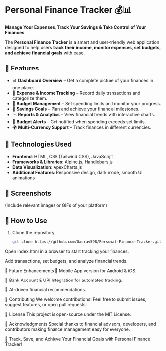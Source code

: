 # Personal Finance Tracker 💰📊  
**Manage Your Expenses, Track Your Savings & Take Control of Your Finances**  

The **Personal Finance Tracker** is a smart and user-friendly web application designed to help users **track their income, monitor expenses, set budgets, and achieve financial goals** with ease.  

## 🌟 Features  
- 📊 **Dashboard Overview** – Get a complete picture of your finances in one place.  
- 💸 **Expense & Income Tracking** – Record daily transactions and categorize them.  
- 🎯 **Budget Management** – Set spending limits and monitor your progress.  
- 🏦 **Savings Goals** – Plan and achieve your financial milestones.  
- 📉 **Reports & Analytics** – View financial trends with interactive charts.  
- 🔔 **Budget Alerts** – Get notified when spending exceeds set limits.  
- 🌍 **Multi-Currency Support** – Track finances in different currencies.  

## 🚀 Technologies Used  
- **Frontend**: HTML, CSS (Tailwind CSS), JavaScript  
- **Frameworks & Libraries**: Alpine.js, Handlebars.js  
- **Data Visualization**: ApexCharts.js  
- **Additional Features**: Responsive design, dark mode, smooth UI animations  

## 📸 Screenshots  
(Include relevant images or GIFs of your platform)  

## 🎯 How to Use  
1. Clone the repository:  
   ```sh
   git clone https://github.com/Gaurav598/Personal-Finance-Tracker.git
Open index.html in a browser to start tracking your finances.

Add transactions, set budgets, and analyze financial trends.

📌 Future Enhancements
📱 Mobile App version for Android & iOS.

🔗 Bank Account & UPI Integration for automated tracking.

📡 AI-driven financial recommendations.

🤝 Contributing
We welcome contributions! Feel free to submit issues, suggest features, or open pull requests.

📜 License
This project is open-source under the MIT License.

🙌 Acknowledgments
Special thanks to financial advisors, developers, and contributors making finance management easy for everyone.

💸 Track, Save, and Achieve Your Financial Goals with Personal Finance Tracker!
